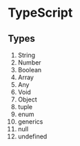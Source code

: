 # TypeScript

## Types

1. String
2. Number
3. Boolean
4. Array
5. Any
6. Void
7. Object
8. tuple
9. enum
10. generics
11. null
12. undefined



